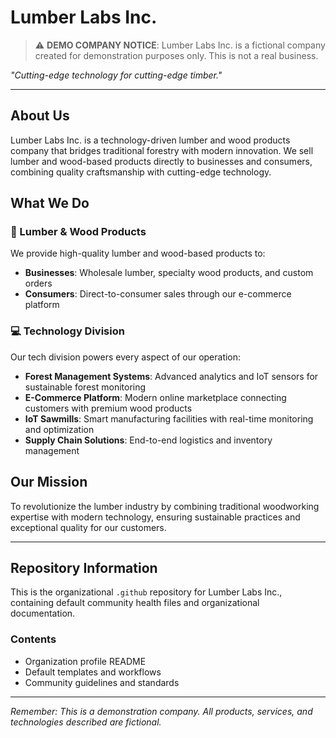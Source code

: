 # Lumber Labs Inc.

> ⚠️ **DEMO COMPANY NOTICE**: Lumber Labs Inc. is a fictional company created for demonstration purposes only. This is not a real business.

*"Cutting-edge technology for cutting-edge timber."*

---

## About Us

Lumber Labs Inc. is a technology-driven lumber and wood products company that bridges traditional forestry with modern innovation. We sell lumber and wood-based products directly to businesses and consumers, combining quality craftsmanship with cutting-edge technology.

## What We Do

### 🌲 Lumber & Wood Products
We provide high-quality lumber and wood-based products to:
- **Businesses**: Wholesale lumber, specialty wood products, and custom orders
- **Consumers**: Direct-to-consumer sales through our e-commerce platform

### 💻 Technology Division
Our tech division powers every aspect of our operation:

- **Forest Management Systems**: Advanced analytics and IoT sensors for sustainable forest monitoring
- **E-Commerce Platform**: Modern online marketplace connecting customers with premium wood products
- **IoT Sawmills**: Smart manufacturing facilities with real-time monitoring and optimization
- **Supply Chain Solutions**: End-to-end logistics and inventory management

## Our Mission

To revolutionize the lumber industry by combining traditional woodworking expertise with modern technology, ensuring sustainable practices and exceptional quality for our customers.

---

## Repository Information

This is the organizational `.github` repository for Lumber Labs Inc., containing default community health files and organizational documentation.

### Contents
- Organization profile README
- Default templates and workflows
- Community guidelines and standards

---

*Remember: This is a demonstration company. All products, services, and technologies described are fictional.*